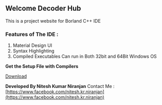 ## Welcome Decoder Hub

This is a project website for Borland C++ IDE

### Features of The IDE :
1. Material Design UI
2. Syntax Highlighting
3. Compiled Executables Can run in Both 32bit and 64Bit Windows OS

**Get the Setup File with Compilers**

[Download](https://lookaside.fbsbx.com/file/Borland%20C%2B%2B%20%28New%29.zip?token=AWwyIjnavtgh6WWboBMmfIvA50sqnJmohdDUL43kYW2HikCcKDLxuvLXGPo_kiV3IUmGAMPCnxU0X-eAQXzFdm963ISmTFd-F_eVJUhq--j90zywiChfKSPS-eMbjJ3nqjb4IX4-nBInR6czzATT9qbgQ4kpq68ybMrHZby7uZvtiEePSi4Zozm_28ZB98kjI_qBdFRKnatfK_xY1kpleUg7Yx0wFhscyzK-Gd-IzZLTkeE5TlwtuIN0MwJZi4OxFNBhLpDs9vjVdh94s6bA4qCb)

**Developed By Nitesh Kumar Niranjan**
Contact Me : [https://www.facebook.com/nitesh.kr.niranjan](https://www.facebook.com/nitesh.kr.niranjan)
